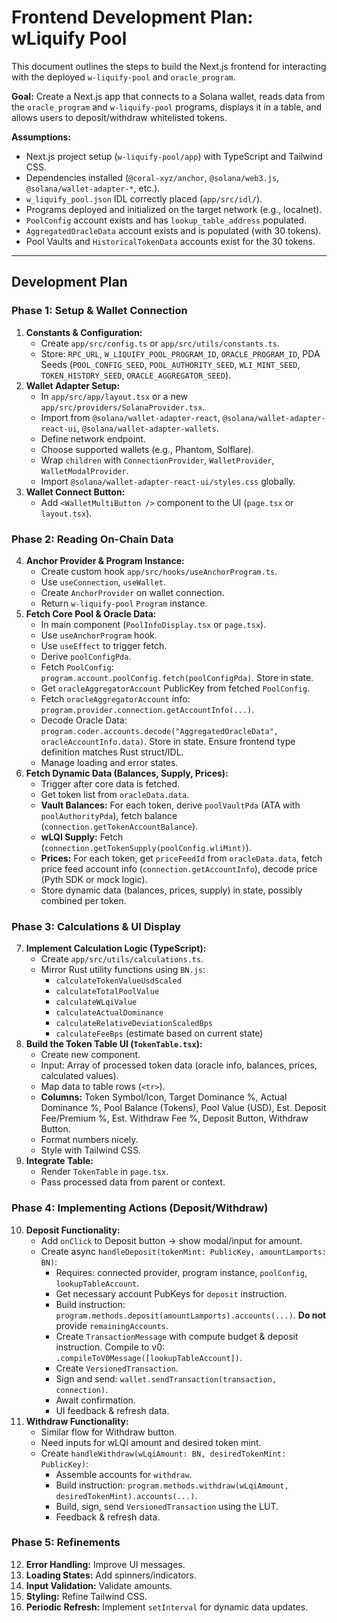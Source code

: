 # Frontend Development Plan: wLiquify Pool

This document outlines the steps to build the Next.js frontend for interacting with the deployed `w-liquify-pool` and `oracle_program`.

**Goal:** Create a Next.js app that connects to a Solana wallet, reads data from the `oracle_program` and `w-liquify-pool` programs, displays it in a table, and allows users to deposit/withdraw whitelisted tokens.

**Assumptions:**

*   Next.js project setup (`w-liquify-pool/app`) with TypeScript and Tailwind CSS.
*   Dependencies installed (`@coral-xyz/anchor`, `@solana/web3.js`, `@solana/wallet-adapter-*`, etc.).
*   `w_liquify_pool.json` IDL correctly placed (`app/src/idl/`).
*   Programs deployed and initialized on the target network (e.g., localnet).
*   `PoolConfig` account exists and has `lookup_table_address` populated.
*   `AggregatedOracleData` account exists and is populated (with 30 tokens).
*   Pool Vaults and `HistoricalTokenData` accounts exist for the 30 tokens.

---

## Development Plan

### Phase 1: Setup & Wallet Connection

1.  **Constants & Configuration:**
    *   Create `app/src/config.ts` or `app/src/utils/constants.ts`.
    *   Store: `RPC_URL`, `W_LIQUIFY_POOL_PROGRAM_ID`, `ORACLE_PROGRAM_ID`, PDA Seeds (`POOL_CONFIG_SEED`, `POOL_AUTHORITY_SEED`, `WLI_MINT_SEED`, `TOKEN_HISTORY_SEED`, `ORACLE_AGGREGATOR_SEED`).
2.  **Wallet Adapter Setup:**
    *   In `app/src/app/layout.tsx` or a new `app/src/providers/SolanaProvider.tsx`.
    *   Import from `@solana/wallet-adapter-react`, `@solana/wallet-adapter-react-ui`, `@solana/wallet-adapter-wallets`.
    *   Define network endpoint.
    *   Choose supported wallets (e.g., Phantom, Solflare).
    *   Wrap `children` with `ConnectionProvider`, `WalletProvider`, `WalletModalProvider`.
    *   Import `@solana/wallet-adapter-react-ui/styles.css` globally.
3.  **Wallet Connect Button:**
    *   Add `<WalletMultiButton />` component to the UI (`page.tsx` or `layout.tsx`).

### Phase 2: Reading On-Chain Data

4.  **Anchor Provider & Program Instance:**
    *   Create custom hook `app/src/hooks/useAnchorProgram.ts`.
    *   Use `useConnection`, `useWallet`.
    *   Create `AnchorProvider` on wallet connection.
    *   Return `w-liquify-pool` `Program` instance.
5.  **Fetch Core Pool & Oracle Data:**
    *   In main component (`PoolInfoDisplay.tsx` or `page.tsx`).
    *   Use `useAnchorProgram` hook.
    *   Use `useEffect` to trigger fetch.
    *   Derive `poolConfigPda`.
    *   Fetch `PoolConfig`: `program.account.poolConfig.fetch(poolConfigPda)`. Store in state.
    *   Get `oracleAggregatorAccount` PublicKey from fetched `PoolConfig`.
    *   Fetch `oracleAggregatorAccount` info: `program.provider.connection.getAccountInfo(...)`.
    *   Decode Oracle Data: `program.coder.accounts.decode("AggregatedOracleData", oracleAccountInfo.data)`. Store in state. Ensure frontend type definition matches Rust struct/IDL.
    *   Manage loading and error states.
6.  **Fetch Dynamic Data (Balances, Supply, Prices):**
    *   Trigger after core data is fetched.
    *   Get token list from `oracleData.data`.
    *   **Vault Balances:** For each token, derive `poolVaultPda` (ATA with `poolAuthorityPda`), fetch balance (`connection.getTokenAccountBalance`).
    *   **wLQI Supply:** Fetch (`connection.getTokenSupply(poolConfig.wliMint)`).
    *   **Prices:** For each token, get `priceFeedId` from `oracleData.data`, fetch price feed account info (`connection.getAccountInfo`), decode price (Pyth SDK or mock logic).
    *   Store dynamic data (balances, prices, supply) in state, possibly combined per token.

### Phase 3: Calculations & UI Display

7.  **Implement Calculation Logic (TypeScript):**
    *   Create `app/src/utils/calculations.ts`.
    *   Mirror Rust utility functions using `BN.js`:
        *   `calculateTokenValueUsdScaled`
        *   `calculateTotalPoolValue`
        *   `calculateWLqiValue`
        *   `calculateActualDominance`
        *   `calculateRelativeDeviationScaledBps`
        *   `calculateFeeBps` (estimate based on current state)
8.  **Build the Token Table UI (`TokenTable.tsx`):**
    *   Create new component.
    *   Input: Array of processed token data (oracle info, balances, prices, calculated values).
    *   Map data to table rows (`<tr>`).
    *   **Columns:** Token Symbol/Icon, Target Dominance %, Actual Dominance %, Pool Balance (Tokens), Pool Value (USD), Est. Deposit Fee/Premium %, Est. Withdraw Fee %, Deposit Button, Withdraw Button.
    *   Format numbers nicely.
    *   Style with Tailwind CSS.
9.  **Integrate Table:**
    *   Render `TokenTable` in `page.tsx`.
    *   Pass processed data from parent or context.

### Phase 4: Implementing Actions (Deposit/Withdraw)

10. **Deposit Functionality:**
    *   Add `onClick` to Deposit button -> show modal/input for amount.
    *   Create async `handleDeposit(tokenMint: PublicKey, amountLamports: BN)`:
        *   Requires: connected provider, program instance, `poolConfig`, `lookupTableAccount`.
        *   Get necessary account PubKeys for `deposit` instruction.
        *   Build instruction: `program.methods.deposit(amountLamports).accounts(...)`. **Do not** provide `remainingAccounts`.
        *   Create `TransactionMessage` with compute budget & deposit instruction. Compile to v0: `.compileToV0Message([lookupTableAccount])`.
        *   Create `VersionedTransaction`.
        *   Sign and send: `wallet.sendTransaction(transaction, connection)`.
        *   Await confirmation.
        *   UI feedback & refresh data.
11. **Withdraw Functionality:**
    *   Similar flow for Withdraw button.
    *   Need inputs for wLQI amount and desired token mint.
    *   Create `handleWithdraw(wLqiAmount: BN, desiredTokenMint: PublicKey)`:
        *   Assemble accounts for `withdraw`.
        *   Build instruction: `program.methods.withdraw(wLqiAmount, desiredTokenMint).accounts(...)`.
        *   Build, sign, send `VersionedTransaction` using the LUT.
        *   Feedback & refresh data.

### Phase 5: Refinements

12. **Error Handling:** Improve UI messages.
13. **Loading States:** Add spinners/indicators.
14. **Input Validation:** Validate amounts.
15. **Styling:** Refine Tailwind CSS.
16. **Periodic Refresh:** Implement `setInterval` for dynamic data updates. 